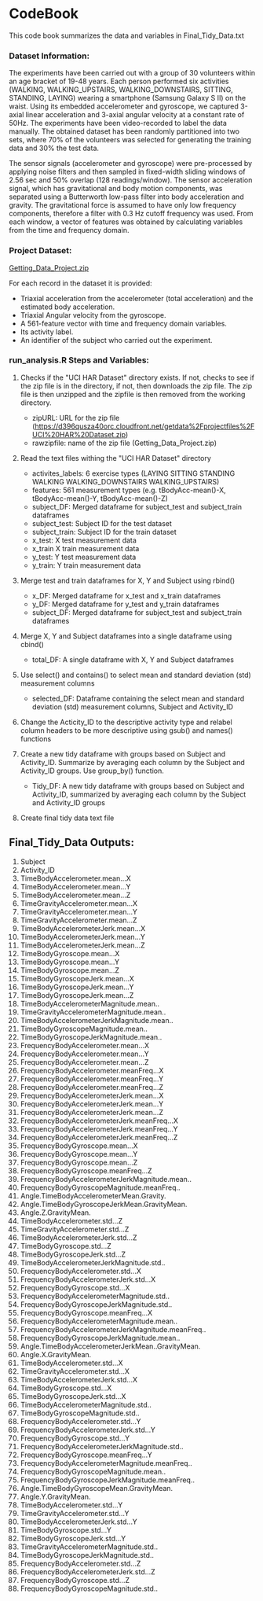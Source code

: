 # CodeBook 

This code book summarizes the data and variables in Final_Tidy_Data.txt

### Dataset Information:
The experiments have been carried out with a group of 30 volunteers within an age bracket of 19-48 years. Each person performed six activities (WALKING, WALKING_UPSTAIRS, WALKING_DOWNSTAIRS, SITTING, STANDING, LAYING) wearing a smartphone (Samsung Galaxy S II) on the waist. Using its embedded accelerometer and gyroscope, we captured 3-axial linear acceleration and 3-axial angular velocity at a constant rate of 50Hz. The experiments have been video-recorded to label the data manually. The obtained dataset has been randomly partitioned into two sets, where 70% of the volunteers was selected for generating the training data and 30% the test data. 

The sensor signals (accelerometer and gyroscope) were pre-processed by applying noise filters and then sampled in fixed-width sliding windows of 2.56 sec and 50% overlap (128 readings/window). The sensor acceleration signal, which has gravitational and body motion components, was separated using a Butterworth low-pass filter into body acceleration and gravity. The gravitational force is assumed to have only low frequency components, therefore a filter with 0.3 Hz cutoff frequency was used. From each window, a vector of features was obtained by calculating variables from the time and frequency domain.

### Project Dataset:
[Getting_Data_Project.zip](https://d396qusza40orc.cloudfront.net/getdata%2Fprojectfiles%2FUCI%20HAR%20Dataset.zip)

For each record in the dataset it is provided: 
  * Triaxial acceleration from the accelerometer (total acceleration) and the estimated body acceleration. 
  * Triaxial Angular velocity from the gyroscope. 
  * A 561-feature vector with time and frequency domain variables. 
  * Its activity label. 
  * An identifier of the subject who carried out the experiment.

### run_analysis.R Steps and Variables:

1. Checks if the "UCI HAR Dataset" directory exists. If not, checks to see if the zip file is in the directory, if not, then downloads the zip file. The zip file is then unzipped and the zipfile is then removed from the working directory.
    * zipURL: URL for the zip file (https://d396qusza40orc.cloudfront.net/getdata%2Fprojectfiles%2FUCI%20HAR%20Dataset.zip)
    * rawzipfile: name of the zip file (Getting_Data_Project.zip)

2. Read the text files withing the "UCI HAR Dataset" directory   
    * activites_labels: 6 exercise types (LAYING SITTING STANDING WALKING WALKING_DOWNSTAIRS WALKING_UPSTAIRS)
    * features: 561 measurement types  (e.g. tBodyAcc-mean()-X, tBodyAcc-mean()-Y, tBodyAcc-mean()-Z)
    * subject_DF: Merged dataframe for subject_test and subject_train dataframes
    * subject_test: Subject ID for the test dataset
    * subject_train: Subject ID for the train dataset
    * x_test: X test measurement data 
    * x_train X train measurement data
    * y_test: Y test measurement data
    * y_train: Y train measurement data
  
3. Merge test and train dataframes for X, Y and Subject using rbind()
    * x_DF: Merged dataframe for x_test and x_train dataframes
    * y_DF: Merged dataframe for y_test and y_train dataframes
    * subject_DF: Merged dataframe for subject_test and subject_train dataframes

4. Merge X, Y and Subject dataframes into a single dataframe using cbind()  
    * total_DF: A single dataframe with X, Y and Subject dataframes
5. Use select() and contains() to select mean and standard deviation (std) measurement columns 
    * selected_DF: Dataframe containing the select mean and standard deviation (std) measurement columns, Subject and Activity_ID
6. Change the Acticity_ID to the descriptive activity type and relabel column headers to be more descriptive using gsub() and names() functions
7. Create a new tidy dataframe with groups based on Subject and Activity_ID. Summarize by averaging each column by the Subject and Activity_ID groups. Use group_by() function.
    * Tidy_DF: A new tidy dataframe with groups based on Subject and Activity_ID, summarized by averaging each column by the Subject and   Activity_ID groups
8. Create final tidy data text file

## Final_Tidy_Data Outputs:

1. Subject
2. Activity_ID
3. TimeBodyAccelerometer.mean...X                    
4. TimeBodyAccelerometer.mean...Y
5. TimeBodyAccelerometer.mean...Z
6. TimeGravityAccelerometer.mean...X
7. TimeGravityAccelerometer.mean...Y
8. TimeGravityAccelerometer.mean...Z
9. TimeBodyAccelerometerJerk.mean...X
10. TimeBodyAccelerometerJerk.mean...Y
11. TimeBodyAccelerometerJerk.mean...Z
12. TimeBodyGyroscope.mean...X
13. TimeBodyGyroscope.mean...Y
14. TimeBodyGyroscope.mean...Z
15. TimeBodyGyroscopeJerk.mean...X
16. TimeBodyGyroscopeJerk.mean...Y
17. TimeBodyGyroscopeJerk.mean...Z
18. TimeBodyAccelerometerMagnitude.mean..
19. TimeGravityAccelerometerMagnitude.mean..
20. TimeBodyAccelerometerJerkMagnitude.mean..
21. TimeBodyGyroscopeMagnitude.mean..
22. TimeBodyGyroscopeJerkMagnitude.mean..
23. FrequencyBodyAccelerometer.mean...X
24. FrequencyBodyAccelerometer.mean...Y
25. FrequencyBodyAccelerometer.mean...Z
26. FrequencyBodyAccelerometer.meanFreq...X
27. FrequencyBodyAccelerometer.meanFreq...Y           
28. FrequencyBodyAccelerometer.meanFreq...Z
29. FrequencyBodyAccelerometerJerk.mean...X
30. FrequencyBodyAccelerometerJerk.mean...Y
31. FrequencyBodyAccelerometerJerk.mean...Z
32. FrequencyBodyAccelerometerJerk.meanFreq...X
33. FrequencyBodyAccelerometerJerk.meanFreq...Y
34. FrequencyBodyAccelerometerJerk.meanFreq...Z
35. FrequencyBodyGyroscope.mean...X
36. FrequencyBodyGyroscope.mean...Y                   
37. FrequencyBodyGyroscope.mean...Z
38. FrequencyBodyGyroscope.meanFreq...Z
39. FrequencyBodyAccelerometerJerkMagnitude.mean..
40. FrequencyBodyGyroscopeMagnitude.meanFreq..
41. Angle.TimeBodyAccelerometerMean.Gravity.
42. Angle.TimeBodyGyroscopeJerkMean.GravityMean.
43. Angle.Z.GravityMean.
44. TimeBodyAccelerometer.std...Z
45. TimeGravityAccelerometer.std...Z
46. TimeBodyAccelerometerJerk.std...Z
47. TimeBodyGyroscope.std...Z
48. TimeBodyGyroscopeJerk.std...Z
49. TimeBodyAccelerometerJerkMagnitude.std..
50. FrequencyBodyAccelerometer.std...X
51. FrequencyBodyAccelerometerJerk.std...X
52. FrequencyBodyGyroscope.std...X
53. FrequencyBodyAccelerometerMagnitude.std..
54. FrequencyBodyGyroscopeJerkMagnitude.std..
55. FrequencyBodyGyroscope.meanFreq...X
56. FrequencyBodyAccelerometerMagnitude.mean..
57. FrequencyBodyAccelerometerJerkMagnitude.meanFreq..
58. FrequencyBodyGyroscopeJerkMagnitude.mean..
59. Angle.TimeBodyAccelerometerJerkMean..GravityMean.
60. Angle.X.GravityMean.
61. TimeBodyAccelerometer.std...X
62. TimeGravityAccelerometer.std...X
63. TimeBodyAccelerometerJerk.std...X
64. TimeBodyGyroscope.std...X
65. TimeBodyGyroscopeJerk.std...X
66. TimeBodyAccelerometerMagnitude.std..
67. TimeBodyGyroscopeMagnitude.std..
68. FrequencyBodyAccelerometer.std...Y
69. FrequencyBodyAccelerometerJerk.std...Y
70. FrequencyBodyGyroscope.std...Y
71. FrequencyBodyAccelerometerJerkMagnitude.std..
72. FrequencyBodyGyroscope.meanFreq...Y
73. FrequencyBodyAccelerometerMagnitude.meanFreq..
74. FrequencyBodyGyroscopeMagnitude.mean..
75. FrequencyBodyGyroscopeJerkMagnitude.meanFreq..
76. Angle.TimeBodyGyroscopeMean.GravityMean.
77. Angle.Y.GravityMean.
78. TimeBodyAccelerometer.std...Y
79. TimeGravityAccelerometer.std...Y
80. TimeBodyAccelerometerJerk.std...Y
81. TimeBodyGyroscope.std...Y
82. TimeBodyGyroscopeJerk.std...Y
83. TimeGravityAccelerometerMagnitude.std..
84. TimeBodyGyroscopeJerkMagnitude.std..
85. FrequencyBodyAccelerometer.std...Z
86. FrequencyBodyAccelerometerJerk.std...Z
87. FrequencyBodyGyroscope.std...Z
88. FrequencyBodyGyroscopeMagnitude.std..
